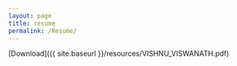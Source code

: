 ```yaml
---
layout: page
title: resume
permalink: /Resume/
---
```


[Download]({{ site.baseurl }}/resources/VISHNU_VISWANATH.pdf)
